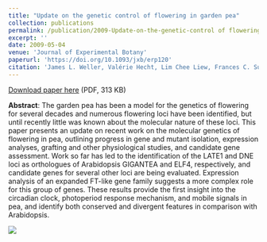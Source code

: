 ```yaml
---
title: "Update on the genetic control of flowering in garden pea"
collection: publications
permalink: /publication/2009-Update-on-the-genetic-control of flowering-in-garden-pea
excerpt: ''
date: 2009-05-04
venue: 'Journal of Experimental Botany'
paperurl: 'https://doi.org/10.1093/jxb/erp120'
citation: 'James L. Weller, Valérie Hecht, Lim Chee Liew, Frances C. Sussmilch, Bénédicte Wenden, Claire L. Knowles, Jacqueline K. Vander Schoor (2009), "Update on the genetic control of flowering in garden pea", <i>Journal of Experimental Botany</i>, Volume 60, Issue 9, Pages 2493–2499'
---
```


<i class="ai ai-open-access"></i> [Download paper here](http://enro.github.io/bwenden/files/Wenden.publication5.pdf) (PDF, 313 KB)

**Abstract**: The garden pea has been a model for the genetics of flowering for several decades and numerous flowering loci have been identified, but until recently little was known about the molecular nature of these loci. This paper presents an update on recent work on the molecular genetics of flowering in pea, outlining progress in gene and mutant isolation, expression analyses, grafting and other physiological studies, and candidate gene assessment. Work so far has led to the identification of the LATE1 and DNE loci as orthologues of Arabidopsis GIGANTEA and ELF4, respectively, and candidate genes for several other loci are being evaluated. Expression analysis of an expanded FT-like gene family suggests a more complex role for this group of genes. These results provide the first insight into the circadian clock, photoperiod response mechanism, and mobile signals in pea, and identify both conserved and divergent features in comparison with Arabidopsis.

<img src='/bwenden/images/Publication 1.png' />
